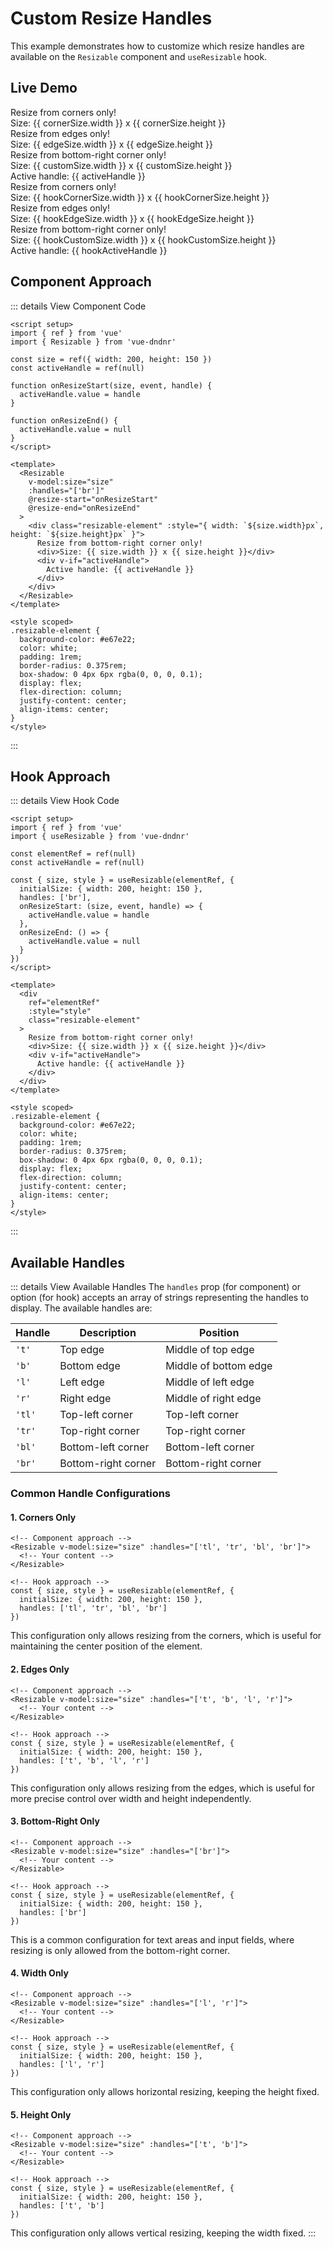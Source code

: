 # Custom Resize Handles

This example demonstrates how to customize which resize handles are available on the `Resizable` component and `useResizable` hook.

## Live Demo

<script setup>
import { shallowRef, ref } from 'vue'
import { Resizable, useResizable } from 'vue-dndnr'

// Component approach
const cornerSize = shallowRef({ width: 200, height: 150 })
const edgeSize = shallowRef({ width: 200, height: 150 })
const customSize = shallowRef({ width: 200, height: 150 })
const activeHandle = ref(null)

function onResizeStart(size, event, handle) {
  activeHandle.value = handle
}

function onResizeEnd() {
  activeHandle.value = null
}

// Hook approach
const cornerElementRef = ref(null)
const edgeElementRef = ref(null)
const customElementRef = ref(null)
const hookActiveHandle = ref(null)

const { size: hookCornerSize, style: cornerStyle } = useResizable(cornerElementRef, {
  initialSize: { width: 200, height: 150 },
  handles: ['tl', 'tr', 'bl', 'br']
})

const { size: hookEdgeSize, style: edgeStyle } = useResizable(edgeElementRef, {
  initialSize: { width: 200, height: 150 },
  handles: ['t', 'b', 'l', 'r']
})

const { size: hookCustomSize, style: customStyle } = useResizable(customElementRef, {
  initialSize: { width: 200, height: 150 },
  handles: ['br'],
  onResizeStart: (size, event, handle) => {
    hookActiveHandle.value = handle
  },
  onResizeEnd: () => {
    hookActiveHandle.value = null
  }
})
</script>

<DemoContainer title="Component - Corner Handles Only">
  <Resizable v-model:size="cornerSize" :handles="['tl', 'tr', 'bl', 'br']">
    <div class="bg-purple-500 text-white p-4 rounded shadow-md flex flex-col justify-center items-center" :style="{ width: `${cornerSize.width}px`, height: `${cornerSize.height}px` }">
      Resize from corners only!
      <div class="text-sm mt-2">Size: {{ cornerSize.width }} x {{ cornerSize.height }}</div>
    </div>
  </Resizable>
</DemoContainer>

<DemoContainer title="Component - Edge Handles Only">
  <Resizable v-model:size="edgeSize" :handles="['t', 'b', 'l', 'r']">
    <div class="bg-blue-500 text-white p-4 rounded shadow-md flex flex-col justify-center items-center" :style="{ width: `${edgeSize.width}px`, height: `${edgeSize.height}px` }">
      Resize from edges only!
      <div class="text-sm mt-2">Size: {{ edgeSize.width }} x {{ edgeSize.height }}</div>
    </div>
  </Resizable>
</DemoContainer>

<DemoContainer title="Component - Bottom-Right Handle Only">
  <Resizable
    v-model:size="customSize"
    :handles="['br']"
    @resizeStart="onResizeStart"
    @resizeEnd="onResizeEnd"
  >
    <div class="bg-orange-500 text-white p-4 rounded shadow-md flex flex-col justify-center items-center" :style="{ width: `${customSize.width}px`, height: `${customSize.height}px` }">
      Resize from bottom-right corner only!
      <div class="text-sm mt-2">Size: {{ customSize.width }} x {{ customSize.height }}</div>
      <div v-if="activeHandle" class="text-xs mt-1">Active handle: {{ activeHandle }}</div>
    </div>
  </Resizable>
</DemoContainer>

<DemoContainer title="Hook - Corner Handles Only">
  <div
    ref="cornerElementRef"
    :style="cornerStyle"
    class="bg-purple-500 text-white p-4 rounded shadow-md flex flex-col justify-center items-center"
  >
    Resize from corners only!
    <div class="text-sm mt-2">Size: {{ hookCornerSize.width }} x {{ hookCornerSize.height }}</div>
  </div>
</DemoContainer>

<DemoContainer title="Hook - Edge Handles Only">
  <div
    ref="edgeElementRef"
    :style="edgeStyle"
    class="bg-blue-500 text-white p-4 rounded shadow-md flex flex-col justify-center items-center"
  >
    Resize from edges only!
    <div class="text-sm mt-2">Size: {{ hookEdgeSize.width }} x {{ hookEdgeSize.height }}</div>
  </div>
</DemoContainer>

<DemoContainer title="Hook - Bottom-Right Handle Only">
  <div
    ref="customElementRef"
    :style="customStyle"
    class="bg-orange-500 text-white p-4 rounded shadow-md flex flex-col justify-center items-center"
  >
    Resize from bottom-right corner only!
    <div class="text-sm mt-2">Size: {{ hookCustomSize.width }} x {{ hookCustomSize.height }}</div>
    <div v-if="hookActiveHandle" class="text-xs mt-1">Active handle: {{ hookActiveHandle }}</div>
  </div>
</DemoContainer>

## Component Approach

::: details View Component Code
```vue
<script setup>
import { ref } from 'vue'
import { Resizable } from 'vue-dndnr'

const size = ref({ width: 200, height: 150 })
const activeHandle = ref(null)

function onResizeStart(size, event, handle) {
  activeHandle.value = handle
}

function onResizeEnd() {
  activeHandle.value = null
}
</script>

<template>
  <Resizable
    v-model:size="size"
    :handles="['br']"
    @resize-start="onResizeStart"
    @resize-end="onResizeEnd"
  >
    <div class="resizable-element" :style="{ width: `${size.width}px`, height: `${size.height}px` }">
      Resize from bottom-right corner only!
      <div>Size: {{ size.width }} x {{ size.height }}</div>
      <div v-if="activeHandle">
        Active handle: {{ activeHandle }}
      </div>
    </div>
  </Resizable>
</template>

<style scoped>
.resizable-element {
  background-color: #e67e22;
  color: white;
  padding: 1rem;
  border-radius: 0.375rem;
  box-shadow: 0 4px 6px rgba(0, 0, 0, 0.1);
  display: flex;
  flex-direction: column;
  justify-content: center;
  align-items: center;
}
</style>
```
:::

## Hook Approach

::: details View Hook Code
```vue
<script setup>
import { ref } from 'vue'
import { useResizable } from 'vue-dndnr'

const elementRef = ref(null)
const activeHandle = ref(null)

const { size, style } = useResizable(elementRef, {
  initialSize: { width: 200, height: 150 },
  handles: ['br'],
  onResizeStart: (size, event, handle) => {
    activeHandle.value = handle
  },
  onResizeEnd: () => {
    activeHandle.value = null
  }
})
</script>

<template>
  <div
    ref="elementRef"
    :style="style"
    class="resizable-element"
  >
    Resize from bottom-right corner only!
    <div>Size: {{ size.width }} x {{ size.height }}</div>
    <div v-if="activeHandle">
      Active handle: {{ activeHandle }}
    </div>
  </div>
</template>

<style scoped>
.resizable-element {
  background-color: #e67e22;
  color: white;
  padding: 1rem;
  border-radius: 0.375rem;
  box-shadow: 0 4px 6px rgba(0, 0, 0, 0.1);
  display: flex;
  flex-direction: column;
  justify-content: center;
  align-items: center;
}
</style>
```
:::

## Available Handles

::: details View Available Handles
The `handles` prop (for component) or option (for hook) accepts an array of strings representing the handles to display. The available handles are:

| Handle | Description | Position |
|--------|-------------|----------|
| `'t'` | Top edge | Middle of top edge |
| `'b'` | Bottom edge | Middle of bottom edge |
| `'l'` | Left edge | Middle of left edge |
| `'r'` | Right edge | Middle of right edge |
| `'tl'` | Top-left corner | Top-left corner |
| `'tr'` | Top-right corner | Top-right corner |
| `'bl'` | Bottom-left corner | Bottom-left corner |
| `'br'` | Bottom-right corner | Bottom-right corner |

### Common Handle Configurations

#### 1. Corners Only

```vue
<!-- Component approach -->
<Resizable v-model:size="size" :handles="['tl', 'tr', 'bl', 'br']">
  <!-- Your content -->
</Resizable>

<!-- Hook approach -->
const { size, style } = useResizable(elementRef, {
  initialSize: { width: 200, height: 150 },
  handles: ['tl', 'tr', 'bl', 'br']
})
```

This configuration only allows resizing from the corners, which is useful for maintaining the center position of the element.

#### 2. Edges Only

```vue
<!-- Component approach -->
<Resizable v-model:size="size" :handles="['t', 'b', 'l', 'r']">
  <!-- Your content -->
</Resizable>

<!-- Hook approach -->
const { size, style } = useResizable(elementRef, {
  initialSize: { width: 200, height: 150 },
  handles: ['t', 'b', 'l', 'r']
})
```

This configuration only allows resizing from the edges, which is useful for more precise control over width and height independently.

#### 3. Bottom-Right Only

```vue
<!-- Component approach -->
<Resizable v-model:size="size" :handles="['br']">
  <!-- Your content -->
</Resizable>

<!-- Hook approach -->
const { size, style } = useResizable(elementRef, {
  initialSize: { width: 200, height: 150 },
  handles: ['br']
})
```

This is a common configuration for text areas and input fields, where resizing is only allowed from the bottom-right corner.

#### 4. Width Only

```vue
<!-- Component approach -->
<Resizable v-model:size="size" :handles="['l', 'r']">
  <!-- Your content -->
</Resizable>

<!-- Hook approach -->
const { size, style } = useResizable(elementRef, {
  initialSize: { width: 200, height: 150 },
  handles: ['l', 'r']
})
```

This configuration only allows horizontal resizing, keeping the height fixed.

#### 5. Height Only

```vue
<!-- Component approach -->
<Resizable v-model:size="size" :handles="['t', 'b']">
  <!-- Your content -->
</Resizable>

<!-- Hook approach -->
const { size, style } = useResizable(elementRef, {
  initialSize: { width: 200, height: 150 },
  handles: ['t', 'b']
})
```

This configuration only allows vertical resizing, keeping the width fixed.
:::
